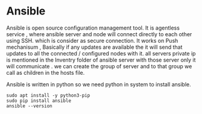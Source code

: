 # Ansible

Ansible is open source configuration management tool.
It is agentless service , where ansible server and node will connect directly to each other using SSH. which is consider as secure connection. 
It works on Push mechanisum , 
Basically if any updates are available the it will send that updates to all the connected / configured nodes with it.
all servers private ip is mentioned in the Inventry folder of ansible server with those server only it will communicate .
we can create the group of server and to that group we call as children in the hosts file.

Ansible is written in python so we need python in system to install ansible.

    sudo apt install -y python3-pip
    sudo pip install ansible
    ansible --version

